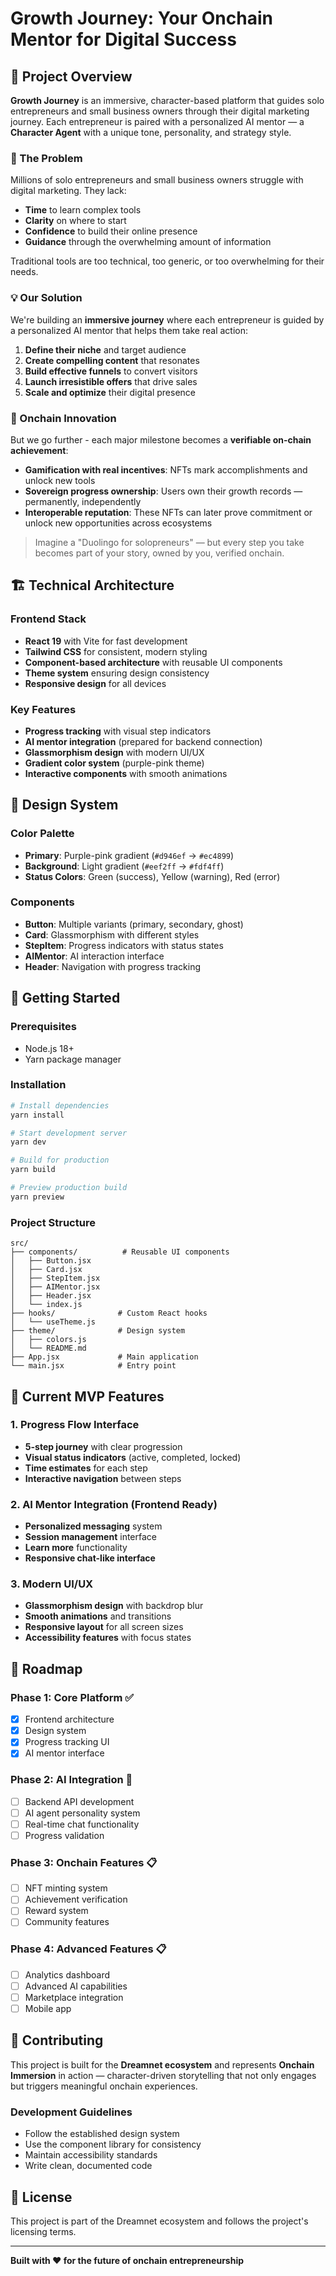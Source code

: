 # Growth Journey: Your Onchain Mentor for Digital Success

## 🚀 Project Overview

**Growth Journey** is an immersive, character-based platform that guides solo entrepreneurs and small business owners through their digital marketing journey. Each entrepreneur is paired with a personalized AI mentor — a **Character Agent** with a unique tone, personality, and strategy style.

### 🎯 The Problem

Millions of solo entrepreneurs and small business owners struggle with digital marketing. They lack:
- **Time** to learn complex tools
- **Clarity** on where to start
- **Confidence** to build their online presence
- **Guidance** through the overwhelming amount of information

Traditional tools are too technical, too generic, or too overwhelming for their needs.

### 💡 Our Solution

We're building an **immersive journey** where each entrepreneur is guided by a personalized AI mentor that helps them take real action:

1. **Define their niche** and target audience
2. **Create compelling content** that resonates
3. **Build effective funnels** to convert visitors
4. **Launch irresistible offers** that drive sales
5. **Scale and optimize** their digital presence

### 🔗 Onchain Innovation

But we go further - each major milestone becomes a **verifiable on-chain achievement**:

- **Gamification with real incentives**: NFTs mark accomplishments and unlock new tools
- **Sovereign progress ownership**: Users own their growth records — permanently, independently
- **Interoperable reputation**: These NFTs can later prove commitment or unlock new opportunities across ecosystems

> Imagine a "Duolingo for solopreneurs" — but every step you take becomes part of your story, owned by you, verified onchain.

## 🏗️ Technical Architecture

### Frontend Stack
- **React 19** with Vite for fast development
- **Tailwind CSS** for consistent, modern styling
- **Component-based architecture** with reusable UI components
- **Theme system** ensuring design consistency
- **Responsive design** for all devices

### Key Features
- **Progress tracking** with visual step indicators
- **AI mentor integration** (prepared for backend connection)
- **Glassmorphism design** with modern UI/UX
- **Gradient color system** (purple-pink theme)
- **Interactive components** with smooth animations

## 🎨 Design System

### Color Palette
- **Primary**: Purple-pink gradient (`#d946ef` → `#ec4899`)
- **Background**: Light gradient (`#eef2ff` → `#fdf4ff`)
- **Status Colors**: Green (success), Yellow (warning), Red (error)

### Components
- **Button**: Multiple variants (primary, secondary, ghost)
- **Card**: Glassmorphism with different styles
- **StepItem**: Progress indicators with status states
- **AIMentor**: AI interaction interface
- **Header**: Navigation with progress tracking

## 🚀 Getting Started

### Prerequisites
- Node.js 18+ 
- Yarn package manager

### Installation
```bash
# Install dependencies
yarn install

# Start development server
yarn dev

# Build for production
yarn build

# Preview production build
yarn preview
```

### Project Structure
```
src/
├── components/          # Reusable UI components
│   ├── Button.jsx
│   ├── Card.jsx
│   ├── StepItem.jsx
│   ├── AIMentor.jsx
│   ├── Header.jsx
│   └── index.js
├── hooks/              # Custom React hooks
│   └── useTheme.js
├── theme/              # Design system
│   ├── colors.js
│   └── README.md
├── App.jsx             # Main application
└── main.jsx            # Entry point
```

## 🎯 Current MVP Features

### 1. Progress Flow Interface
- **5-step journey** with clear progression
- **Visual status indicators** (active, completed, locked)
- **Time estimates** for each step
- **Interactive navigation** between steps

### 2. AI Mentor Integration (Frontend Ready)
- **Personalized messaging** system
- **Session management** interface
- **Learn more** functionality
- **Responsive chat-like interface**

### 3. Modern UI/UX
- **Glassmorphism design** with backdrop blur
- **Smooth animations** and transitions
- **Responsive layout** for all screen sizes
- **Accessibility features** with focus states

## 🔮 Roadmap

### Phase 1: Core Platform ✅
- [x] Frontend architecture
- [x] Design system
- [x] Progress tracking UI
- [x] AI mentor interface

### Phase 2: AI Integration 🚧
- [ ] Backend API development
- [ ] AI agent personality system
- [ ] Real-time chat functionality
- [ ] Progress validation

### Phase 3: Onchain Features 📋
- [ ] NFT minting system
- [ ] Achievement verification
- [ ] Reward system
- [ ] Community features

### Phase 4: Advanced Features 📋
- [ ] Analytics dashboard
- [ ] Advanced AI capabilities
- [ ] Marketplace integration
- [ ] Mobile app

## 🤝 Contributing

This project is built for the **Dreamnet ecosystem** and represents **Onchain Immersion** in action — character-driven storytelling that not only engages but triggers meaningful onchain experiences.

### Development Guidelines
- Follow the established design system
- Use the component library for consistency
- Maintain accessibility standards
- Write clean, documented code

## 📄 License

This project is part of the Dreamnet ecosystem and follows the project's licensing terms.

---

**Built with ❤️ for the future of onchain entrepreneurship**
